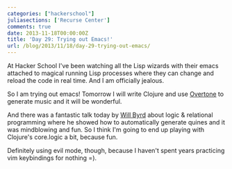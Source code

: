 ```yaml
---
categories: ["hackerschool"]
juliasections: ['Recurse Center']
comments: true
date: 2013-11-18T00:00:00Z
title: 'Day 29: Trying out Emacs!'
url: /blog/2013/11/18/day-29-trying-out-emacs/
---
```


At Hacker School I've been watching all the Lisp wizards with their
emacs attached to magical running Lisp processes where they can change
and reload the code in real time. And I am officially jealous.

So I am trying out emacs! Tomorrow I will write Clojure and
use [Overtone](http://overtone.github.io/) to generate music and it
will be wonderful.

And there was a fantastic talk today by [Will Byrd](http://webyrd.net/)
about logic & relational programming where he showed how to
automatically generate quines and it was mindblowing and fun. So I
think I'm going to end up playing with Clojure's core.logic a bit,
because fun.

Definitely using evil mode, though, because I haven't spent years
practicing vim keybindings for nothing =).